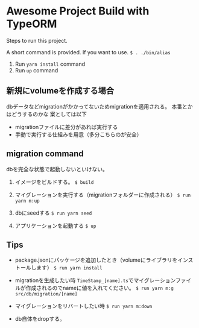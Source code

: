 # Awesome Project Build with TypeORM

Steps to run this project.

A short command is provided. If you want to use.
`$ . ./bin/alias`

1. Run `yarn install` command
2. Run `up` command

## 新規にvolumeを作成する場合

dbデータなどmigrationがかかってないためmigrationを適用される。
本番とかはどうするのかな
案としては以下

- migrationファイルに差分があれば実行する
- 手動で実行する仕組みを用意（多分こちらのが安全）

## migration command

dbを完全な状態で起動しないといけない。

1. イメージをビルドする。
`$ build`

2. マイグレーションを実行する（migrationフォルダーに作成される）
`$ run yarn m:up`

3. dbにseedする
`$ run yarn seed`

4. アプリケーションを起動する
`$ up`

## Tips

- package.jsonにパッケージを追加したとき（volumeにライブラリをインストールします）
`$ run yarn install`  

- migrationを生成したい時
`TimeStamp_[name].ts`でマイグレーションファイルが作成されるのでnameに値を入れてください。
`$ run yarn m:g src/db/migration/[name]`

- マイグレーションをリバートしたい時
`$ run yarn m:down`

- db自体をdropする。
